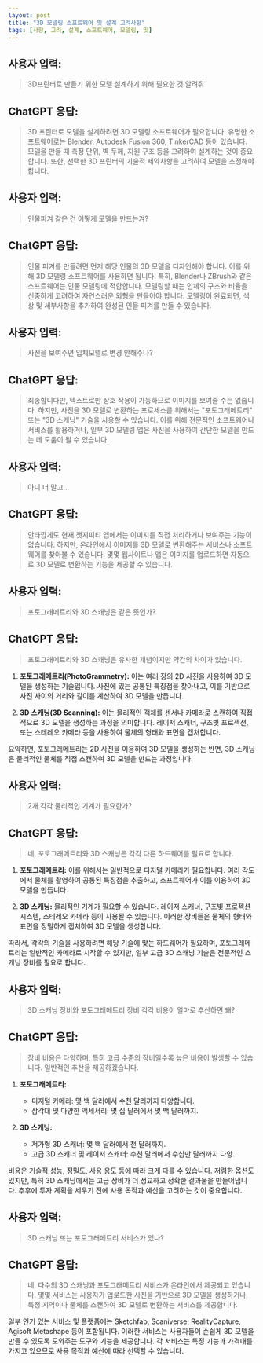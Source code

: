```yaml
---
layout: post
title: "3D 모델링 소프트웨어 및 설계 고려사항"
tags: [사항, 고려, 설계, 소프트웨어, 모델링, 및]
---
```


## 사용자 입력:
> 3D프린터로 만들기 위한 모델 설계하기 위해 필요한 것 알려줘

## ChatGPT 응답:
> 3D 프린터로 모델을 설계하려면 3D 모델링 소프트웨어가 필요합니다. 유명한 소프트웨어로는 Blender, Autodesk Fusion 360, TinkerCAD 등이 있습니다. 모델을 만들 때 측정 단위, 벽 두께, 지원 구조 등을 고려하여 설계하는 것이 중요합니다. 또한, 선택한 3D 프린터의 기술적 제약사항을 고려하여 모델을 조정해야 합니다.

## 사용자 입력:
> 인물피겨 같은 건 어떻게 모델을 만드는겨?

## ChatGPT 응답:
> 인물 피겨를 만들려면 먼저 해당 인물의 3D 모델을 디자인해야 합니다. 이를 위해 3D 모델링 소프트웨어를 사용하면 됩니다. 특히, Blender나 ZBrush와 같은 소프트웨어는 인물 모델링에 적합합니다. 모델링할 때는 인체의 구조와 비율을 신중하게 고려하여 자연스러운 외형을 만들어야 합니다. 모델링이 완료되면, 색상 및 세부사항을 추가하여 완성된 인물 피겨를 만들 수 있습니다.

## 사용자 입력:
> 사진을 보여주면 입체모델로 변경 안해주나?

## ChatGPT 응답:
> 죄송합니다만, 텍스트로만 상호 작용이 가능하므로 이미지를 보여줄 수는 없습니다. 하지만, 사진을 3D 모델로 변환하는 프로세스를 위해서는 "포토그래메트리" 또는 "3D 스캐닝" 기술을 사용할 수 있습니다. 이를 위해 전문적인 소프트웨어나 서비스를 활용하거나, 일부 3D 모델링 앱은 사진을 사용하여 간단한 모델을 만드는 데 도움이 될 수 있습니다.

## 사용자 입력:
> 아니 너 말고…

## ChatGPT 응답:
> 안타깝게도 현재 챗지피티 앱에서는 이미지를 직접 처리하거나 보여주는 기능이 없습니다. 하지만, 온라인에서 이미지를 3D 모델로 변환해주는 서비스나 소프트웨어를 찾아볼 수 있습니다. 몇몇 웹사이트나 앱은 이미지를 업로드하면 자동으로 3D 모델로 변환하는 기능을 제공할 수 있습니다.

## 사용자 입력:
> 포토그래메트리와 3D 스캐닝은 같은 뜻인가?

## ChatGPT 응답:
> 포토그래메트리와 3D 스캐닝은 유사한 개념이지만 약간의 차이가 있습니다. 

1. **포토그래메트리(PhotoGrammetry):** 이는 여러 장의 2D 사진을 사용하여 3D 모델을 생성하는 기술입니다. 사진에 있는 공통된 특징점을 찾아내고, 이를 기반으로 사진 사이의 거리와 깊이를 계산하여 3D 모델을 만듭니다.

2. **3D 스캐닝(3D Scanning):** 이는 물리적인 객체를 센서나 카메라로 스캔하여 직접적으로 3D 모델을 생성하는 과정을 의미합니다. 레이저 스캐너, 구조빛 프로젝션, 또는 스테레오 카메라 등을 사용하여 물체의 형태와 표면을 캡처합니다.

요약하면, 포토그래메트리는 2D 사진을 이용하여 3D 모델을 생성하는 반면, 3D 스캐닝은 물리적인 물체를 직접 스캔하여 3D 모델을 만드는 과정입니다.

## 사용자 입력:
> 2개 각각 물리적인 기계가 필요한가?

## ChatGPT 응답:
> 네, 포토그래메트리와 3D 스캐닝은 각각 다른 하드웨어를 필요로 합니다.

1. **포토그래메트리:** 이를 위해서는 일반적으로 디지털 카메라가 필요합니다. 여러 각도에서 물체를 촬영하여 공통된 특징점을 추출하고, 소프트웨어가 이를 이용하여 3D 모델을 만듭니다.

2. **3D 스캐닝:** 물리적인 기계가 필요할 수 있습니다. 레이저 스캐너, 구조빛 프로젝션 시스템, 스테레오 카메라 등이 사용될 수 있습니다. 이러한 장비들은 물체의 형태와 표면을 정밀하게 캡처하여 3D 모델을 생성합니다.

따라서, 각각의 기술을 사용하려면 해당 기술에 맞는 하드웨어가 필요하며, 포토그래메트리는 일반적인 카메라로 시작할 수 있지만, 일부 고급 3D 스캐닝 기술은 전문적인 스캐닝 장비를 필요로 합니다.

## 사용자 입력:
> 3D 스캐닝 장비와 포토그래메트리 장비 각각 비용이 얼마로 추산하면 돼?

## ChatGPT 응답:
> 장비 비용은 다양하며, 특히 고급 수준의 장비일수록 높은 비용이 발생할 수 있습니다. 일반적인 추산을 제공하겠습니다.

1. **포토그래메트리:**
   - 디지털 카메라: 몇 백 달러에서 수천 달러까지 다양합니다.
   - 삼각대 및 다양한 액세서리: 몇 십 달러에서 몇 백 달러까지.

2. **3D 스캐닝:**
   - 저가형 3D 스캐너: 몇 백 달러에서 천 달러까지.
   - 고급 3D 스캐너 및 레이저 스캐너: 수천 달러에서 수십만 달러까지 다양.

비용은 기술적 성능, 정밀도, 사용 용도 등에 따라 크게 다를 수 있습니다. 저렴한 옵션도 있지만, 특히 3D 스캐닝에서는 고급 장비가 더 정교하고 정확한 결과물을 만들어냅니다. 추후에 투자 계획을 세우기 전에 사용 목적과 예산을 고려하는 것이 중요합니다.

## 사용자 입력:
> 3D 스캐닝 또는 포토그래메트리 서비스가 있나?

## ChatGPT 응답:
> 네, 다수의 3D 스캐닝과 포토그래메트리 서비스가 온라인에서 제공되고 있습니다. 몇몇 서비스는 사용자가 업로드한 사진을 기반으로 3D 모델을 생성하거나, 특정 지역이나 물체를 스캔하여 3D 모델로 변환하는 서비스를 제공합니다.

일부 인기 있는 서비스 및 플랫폼에는 Sketchfab, Scaniverse, RealityCapture, Agisoft Metashape 등이 포함됩니다. 이러한 서비스는 사용자들이 손쉽게 3D 모델을 만들 수 있도록 도와주는 도구와 기능을 제공합니다. 각 서비스는 특정 기능과 가격대를 가지고 있으므로 사용 목적과 예산에 따라 선택할 수 있습니다.

